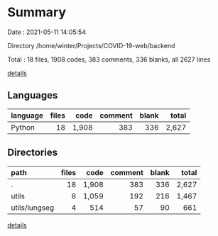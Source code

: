 # Summary

Date : 2021-05-11 14:05:54

Directory /home/winter/Projects/COVID-19-web/backend

Total : 18 files,  1908 codes, 383 comments, 336 blanks, all 2627 lines

[details](details.md)

## Languages
| language | files | code | comment | blank | total |
| :--- | ---: | ---: | ---: | ---: | ---: |
| Python | 18 | 1,908 | 383 | 336 | 2,627 |

## Directories
| path | files | code | comment | blank | total |
| :--- | ---: | ---: | ---: | ---: | ---: |
| . | 18 | 1,908 | 383 | 336 | 2,627 |
| utils | 8 | 1,059 | 192 | 216 | 1,467 |
| utils/lungseg | 4 | 514 | 57 | 90 | 661 |

[details](details.md)